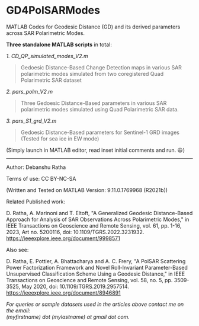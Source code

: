 # GD4PolSARModes
 MATLAB Codes for Geodesic Distance (GD) and its derived parameters across SAR Polarimetric Modes.
 
 **Three standalone MATLAB scripts** in total:   

*1. CD_QP_simulated_modes_V2.m*  
>Gedoesic Distance-Based Change Detection maps in various SAR polarimetric modes simulated from two coregistered Quad Polarimetric SAR dataset

*2. pars_polm_V2.m*  
>Three Gedoesic Distance-Based parameters in various SAR polarimetric modes simulated using Quad Polarimetric SAR data.

*3. pars_S1_grd_V2.m*  
>Gedoesic Distance-Based parameters for Sentinel-1 GRD images (Tested for sea ice in EW mode)  

(Simply launch in MATLAB editor, read inset initial comments and run. :smiley:)  

***  
Author: Debanshu Ratha

Terms of use: CC BY-NC-SA

(Written and Tested on MATLAB Version: 9.11.0.1769968 (R2021b))

Related Published work:

D. Ratha, A. Marinoni and T. Eltoft, "A Generalized Geodesic Distance-Based Approach for Analysis of SAR Observations Across 
Polarimetric Modes," in IEEE Transactions on Geoscience and Remote Sensing, vol. 61, pp. 1-16, 2023, Art no. 5200116, doi: 10.1109/TGRS.2022.3231932.  
<https://ieeexplore.ieee.org/document/9998571>  

Also see: 

D. Ratha, E. Pottier, A. Bhattacharya and A. C. Frery, "A PolSAR Scattering Power Factorization Framework and Novel Roll-Invariant Parameter-Based Unsupervised Classification Scheme Using a Geodesic Distance," in IEEE Transactions on Geoscience and Remote Sensing, vol. 58, no. 5, pp. 3509-3525, May 2020, doi: 10.1109/TGRS.2019.2957514.  
<https://ieeexplore.ieee.org/document/8946891>

*For queries or sample datasets used in the articles above contact me on the email:*  
*(myfirstname) dot (mylastname) at gmail dot com.*